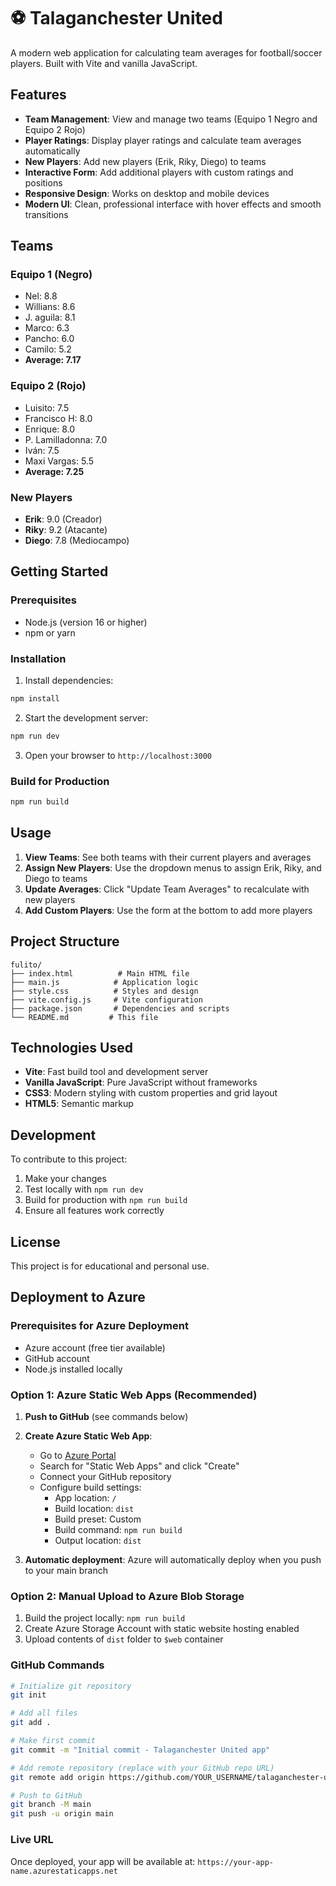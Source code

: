 # ⚽ Talaganchester United

A modern web application for calculating team averages for football/soccer players. Built with Vite and vanilla JavaScript.

## Features

- **Team Management**: View and manage two teams (Equipo 1 Negro and Equipo 2 Rojo)
- **Player Ratings**: Display player ratings and calculate team averages automatically
- **New Players**: Add new players (Erik, Riky, Diego) to teams
- **Interactive Form**: Add additional players with custom ratings and positions
- **Responsive Design**: Works on desktop and mobile devices
- **Modern UI**: Clean, professional interface with hover effects and smooth transitions

## Teams

### Equipo 1 (Negro)
- Nel: 8.8
- Willians: 8.6
- J. aguila: 8.1
- Marco: 6.3
- Pancho: 6.0
- Camilo: 5.2
- **Average: 7.17**

### Equipo 2 (Rojo)
- Luisito: 7.5
- Francisco H: 8.0
- Enrique: 8.0
- P. Lamilladonna: 7.0
- Iván: 7.5
- Maxi Vargas: 5.5
- **Average: 7.25**

### New Players
- **Erik**: 9.0 (Creador)
- **Riky**: 9.2 (Atacante)
- **Diego**: 7.8 (Mediocampo)

## Getting Started

### Prerequisites
- Node.js (version 16 or higher)
- npm or yarn

### Installation

1. Install dependencies:
```bash
npm install
```

2. Start the development server:
```bash
npm run dev
```

3. Open your browser to `http://localhost:3000`

### Build for Production

```bash
npm run build
```

## Usage

1. **View Teams**: See both teams with their current players and averages
2. **Assign New Players**: Use the dropdown menus to assign Erik, Riky, and Diego to teams
3. **Update Averages**: Click "Update Team Averages" to recalculate with new players
4. **Add Custom Players**: Use the form at the bottom to add more players

## Project Structure

```
fulito/
├── index.html          # Main HTML file
├── main.js            # Application logic
├── style.css          # Styles and design
├── vite.config.js     # Vite configuration
├── package.json       # Dependencies and scripts
└── README.md         # This file
```

## Technologies Used

- **Vite**: Fast build tool and development server
- **Vanilla JavaScript**: Pure JavaScript without frameworks
- **CSS3**: Modern styling with custom properties and grid layout
- **HTML5**: Semantic markup

## Development

To contribute to this project:

1. Make your changes
2. Test locally with `npm run dev`
3. Build for production with `npm run build`
4. Ensure all features work correctly

## License

This project is for educational and personal use.

## Deployment to Azure

### Prerequisites for Azure Deployment
- Azure account (free tier available)
- GitHub account
- Node.js installed locally

### Option 1: Azure Static Web Apps (Recommended)

1. **Push to GitHub** (see commands below)
2. **Create Azure Static Web App**:
   - Go to [Azure Portal](https://portal.azure.com)
   - Search for "Static Web Apps" and click "Create"
   - Connect your GitHub repository
   - Configure build settings:
     - App location: `/`
     - Build location: `dist`
     - Build preset: Custom
     - Build command: `npm run build`
     - Output location: `dist`

3. **Automatic deployment**: Azure will automatically deploy when you push to your main branch

### Option 2: Manual Upload to Azure Blob Storage

1. Build the project locally: `npm run build`
2. Create Azure Storage Account with static website hosting enabled
3. Upload contents of `dist` folder to `$web` container

### GitHub Commands

```bash
# Initialize git repository
git init

# Add all files
git add .

# Make first commit
git commit -m "Initial commit - Talaganchester United app"

# Add remote repository (replace with your GitHub repo URL)
git remote add origin https://github.com/YOUR_USERNAME/talaganchester-united.git

# Push to GitHub
git branch -M main
git push -u origin main
```

### Live URL
Once deployed, your app will be available at: `https://your-app-name.azurestaticapps.net`
